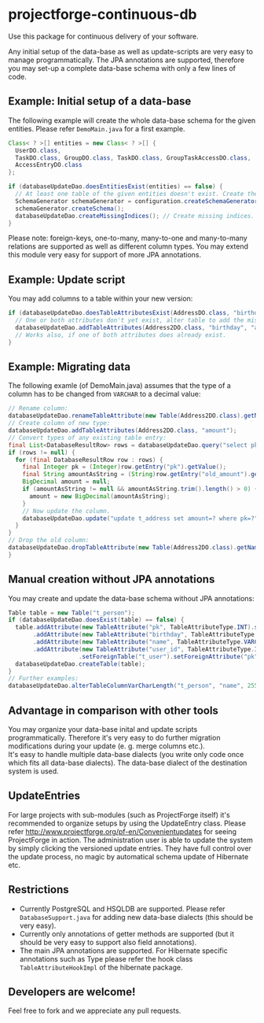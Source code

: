 projectforge-continuous-db
==========================

Use this package for continuous delivery of your software.

Any initial setup of the data-base as well as update-scripts are very easy to manage programmatically. The JPA annotations are supported,
therefore you may set-up a complete data-base schema with only a few lines of code.

## Example: Initial setup of a data-base

The following example will create the whole data-base schema for the given entities. Please refer ```DemoMain.java``` for a first example.

```java
Class< ? >[] entities = new Class< ? >[] {
  UserDO.class,
  TaskDO.class, GroupDO.class, TaskDO.class, GroupTaskAccessDO.class,
  AccessEntryDO.class
};

if (databaseUpdateDao.doesEntitiesExist(entities) == false) {
  // At least one table of the given entities doesn't exist. Create the missing tables:
  SchemaGenerator schemaGenerator = configuration.createSchemaGenerator().add(entities);
  schemaGenerator.createSchema();
  databaseUpdateDao.createMissingIndices(); // Create missing indices.
}
```

Please note: foreign-keys, one-to-many, many-to-one and many-to-many relations are supported as well as different column types. You may extend
this module very easy for support of more JPA annotations.

## Example: Update script

You may add columns to a table within your new version:

```java
if (databaseUpdateDao.doesTableAttributesExist(AddressDO.class, "birthday", "address") == false) {
  // One or both attributes don't yet exist, alter table to add the missing columns now:
  databaseUpdateDao.addTableAttributes(Address2DO.class, "birthday", "address");
  // Works also, if one of both attributes does already exist.
}
```

## Example: Migrating data

The following examle (of DemoMain.java) assumes that the type of a column has to be changed from ```VARCHAR``` to a decimal value:

```java
// Rename column:
databaseUpdateDao.renameTableAttribute(new Table(Address2DO.class).getName(), "amount", "old_amount");
// Create column of new type:
databaseUpdateDao.addTableAttributes(Address2DO.class, "amount");
// Convert types of any existing table entry:
final List<DatabaseResultRow> rows = databaseUpdateDao.query("select pk, old_amount from t_address");
if (rows != null) {
  for (final DatabaseResultRow row : rows) {
    final Integer pk = (Integer)row.getEntry("pk").getValue();
    final String amountAsString = (String)row.getEntry("old_amount").getValue();
    BigDecimal amount = null;
    if (amountAsString != null && amountAsString.trim().length() > 0) {
      amount = new BigDecimal(amountAsString);
    }
    // Now update the column.
    databaseUpdateDao.update("update t_address set amount=? where pk=?", amount, pk);
  }
}
// Drop the old column:
databaseUpdateDao.dropTableAttribute(new Table(Address2DO.class).getName(), "old_amount");
}
```

## Manual creation without JPA annotations
You may create and update the data-base schema without JPA annotations:
```java
Table table = new Table("t_person");
if (databaseUpdateDao.doesExist(table) == false) {
  table.addAttribute(new TableAttribute("pk", TableAttributeType.INT).setPrimaryKey(true)) //
       .addAttribute(new TableAttribute("birthday", TableAttributeType.DATE)) //
       .addAttribute(new TableAttribute("name", TableAttributeType.VARCHAR, 100).setNullable(false)) //
       .addAttribute(new TableAttribute("user_id", TableAttributeType.INT) //
                    .setForeignTable("t_user").setForeignAttribute("pk"));
  databaseUpdateDao.createTable(table);
}
// Further examples:
databaseUpdateDao.alterTableColumnVarCharLength("t_person", "name", 255); // VARCHAR(100) -> VARCHAR(255)
```

## Advantage in comparison with other tools
You may organize your data-base inital and update scripts programmatically. Therefore it's very easy to do further migration
modifications during your update (e. g. merge columns etc.).  
It's easy to handle multiple data-base dialects (you write only code once which fits all data-base dialects). The data-base dialect of the destination system is used.

## UpdateEntries
For large projects with sub-modules (such as ProjectForge itself) it's recommended to organize setups by using the UpdateEntry class. Please refer http://www.projectforge.org/pf-en/Convenientupdates for seeing ProjectForge in action. The administration user is able to update the system by simply clicking the versioned update entries.
They have full control over the update process, no magic by automatical schema update of Hibernate etc.

## Restrictions
* Currently PostgreSQL and HSQLDB are supported. Please refer ```DatabaseSupport.java``` for adding new data-base dialects (this should be very easy).
* Currently only annotations of getter methods are supported (but it should be very easy to support also field annotations).
* The main JPA annotations are supported. For Hibernate specific annotations such as Type please refer the hook class ```TableAttributeHookImpl``` of the hibernate package.

## Developers are welcome!
Feel free to fork and we appreciate any pull requests.
